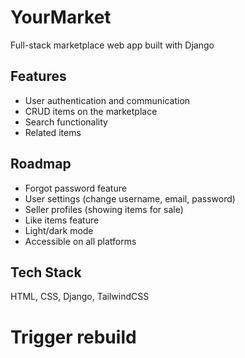 
# YourMarket

Full-stack marketplace web app built with Django


## Features

- User authentication and communication
- CRUD items on the marketplace
- Search functionality
- Related items

## Roadmap

- Forgot password feature
- User settings (change username, email, password)
- Seller profiles (showing items for sale)
- Like items feature
- Light/dark mode
- Accessible on all platforms



## Tech Stack
HTML, CSS, Django, TailwindCSS

# Trigger rebuild
